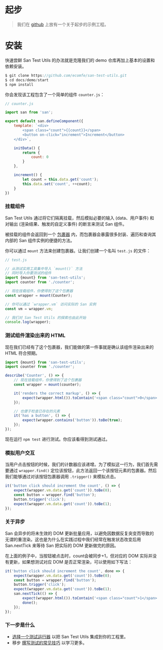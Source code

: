 # 起步

> 我们在 [github](https://github.com/ecomfe/san-test-utils/tree/master/docs/demo/start) 上放有一个关于起步的示例工程。

# 安装

快速尝鲜 San Test Utils 的办法就是克隆我们的 demo 仓库再加上基本的设置和依赖安装。

```js
$ git clone https://github.com/ecomfe/san-test-utils.git
$ cd docs/demo/start
$ npm install
```

你会发现该工程包含了一个简单的组件 `counter.js`：

```js
// counter.js

import san from 'san';

export default san.defineComponent({
    template: `<div>
        <span class="count">{{count}}</span>
        <button on-click="increment">Increment</button>
    </div>`,

    initData() {
        return {
            count: 0
        }
    },

    increment() {
        let count = this.data.get('count');
        this.data.set('count', ++count);
    }
})
```

### 挂载组件

San Test Utils 通过将它们隔离挂载，然后模拟必要的输入 (data、用户事件) 和对输出 (渲染结果、触发的自定义事件) 的断言来测试 San 组件。

被挂载的组件会返回到一个 [包裹器](../wrapper/index.md) 内，而包裹器会暴露很多封装、遍历和查询其内部的 San 组件实例的便捷的方法。

你可以通过 `mount` 方法来创建包裹器。让我们创建一个名叫 `test.js` 的文件：

```js
// test.js

// 从测试实用工具集中导入 `mount()` 方法
// 同时导入你要测试的组件
import {mount} from 'san-test-utils';
import counter from './counter';

// 现在挂载组件，你便得到了这个包裹器
const wrapper = mount(Counter);

// 你可以通过 `wrapper.vm` 访问实际的 San 实例
const vm = wrapper.vm;

// 我们对 San Test Utils 的探索也由此开始
console.log(wrapper);
```

### 测试组件渲染出来的 HTML

现在我们已经有了这个包裹器，我们能做的第一件事就是确认该组件渲染出来的 HTML 符合预期。

```js
import {mount} from 'san-test-utils';
import counter from './counter';

describe('Counter', () => {
    // 现在挂载组件，你便得到了这个包裹器
    const wrapper = mount(counter);

    it('renders the correct markup', () => {
        expect(wrapper.html()).toContain('<span class="count">0</span>');
    });

    // 也便于检查已存在的元素
    it('has a button', () => {
        expect(wrapper.contains('button')).toBe(true);
    });
});
```

现在运行 `npm test` 进行测试。你应该看得到测试通过。

### 模拟用户交互

当用户点击按钮的时候，我们的计数器应该递增。为了模拟这一行为，我们首先需要通过 `wrapper.find()` 定位该按钮，此方法返回一个该按钮元素的包裹器。然后我们能够通过对该按钮包裹器调用 `.trigger()` 来模拟点击。

```js
it('button click should increment the count', () => {
    expect(wrapper.vm.data.get('count')).toBe(0);
    const button = wrapper.find('button');
    button.trigger('click');
    expect(wrapper.vm.data.get('count')).toBe(1);
});
```

### 关于异步

San 会异步的将未生效的 DOM 更新批量应用，以避免因数据反复突变而导致的无谓的重渲染。这也是为什么在实践过程中我们经常在触发状态改变后用 San.nextTick 来等待 San 把实际的 DOM 更新做完的原因。

在上面的例子中，当按钮被点击时，count会被同步+1，但对应的 DOM 实际并没有更新，如果想测试对应 DOM 是否正常渲染，可以使用如下写法：

```js
it('button click should increment the count', done => {
    expect(wrapper.vm.data.get('count')).toBe(0);
    const button = wrapper.find('button');
    button.trigger('click');
    expect(wrapper.vm.data.get('count')).toBe(1);
    san.nextTick(() => {
        expect(wrapper.html()).toContain('<span class="count">1</span>');
        done();
    });
});
```

### 下一步是什么

* [选择一个测试运行器](./test-runner.md) 以把 San Test Utils 集成到你的工程里。
* 移步 [撰写测试的常见技巧](./common-tips.md) 以学习更多。
